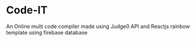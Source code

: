 # Code-IT
An Online multi code compiler made using Judge0 API and Reactjs rainbow template using firebase database
